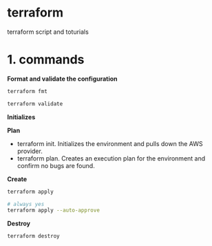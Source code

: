 # terraform
 terraform script and toturials



# 1. commands

**Format and validate the configuration**

```bash
terraform fmt
```

```bash
terraform validate
```

**Initializes**



**Plan**

- terraform init. Initializes the environment and pulls down the AWS provider.
- terraform plan. Creates an execution plan for the environment and confirm no bugs are found.

**Create**

```bash
terraform apply
```

```bash
# always yes
terraform apply --auto-approve
```



**Destroy**

```bash
terraform destroy
```

